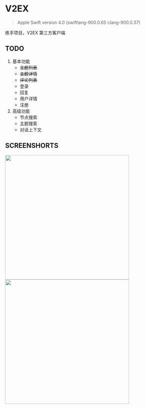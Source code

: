 # V2EX

> Apple Swift version 4.0 (swiftlang-900.0.65 clang-900.0.37)

练手项目，V2EX 第三方客户端

## TODO

1. 基本功能
   - ~~主题列表~~
   - ~~主题详情~~
   - ~~评论列表~~
   - 登录
   - 回复
   - 用户详情
   - 注册
2. 高级功能
   - 节点搜索
   - 主题搜索
   - 对话上下文

## SCREENSHORTS

<img src="https://i.loli.net/2017/10/05/59d5e86b602a1.png" width="400px" />

<img src="https://i.loli.net/2017/10/05/59d5e86b57e39.png" width="400px" />
